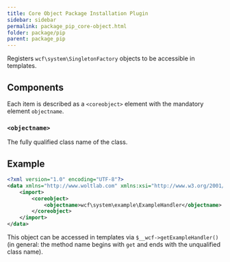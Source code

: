 ```yaml
---
title: Core Object Package Installation Plugin
sidebar: sidebar
permalink: package_pip_core-object.html
folder: package/pip
parent: package_pip
---
```


Registers `wcf\system\SingletonFactory` objects to be accessible in templates.

## Components

Each item is described as a `<coreobject>` element with the mandatory element `objectname`.

### `<objectname>`

The fully qualified class name of the class.

## Example

```xml
<?xml version="1.0" encoding="UTF-8"?>
<data xmlns="http://www.woltlab.com" xmlns:xsi="http://www.w3.org/2001/XMLSchema-instance" xsi:schemaLocation="http://www.woltlab.com http://www.woltlab.com/XSD/tornado/coreObject.xsd">
	<import>
		<coreobject>
			<objectname>wcf\system\example\ExampleHandler</objectname>
		</coreobject>
	</import>
</data>
```

This object can be accessed in templates via `$__wcf->getExampleHandler()` (in general: the method name begins with `get` and ends with the unqualified class name).
